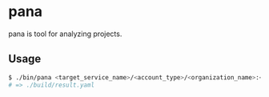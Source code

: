 pana
===

pana is tool for analyzing projects.


## Usage

```bash
$ ./bin/pana <target_service_name>/<account_type>/<organization_name>:<access_token>
# => ./build/result.yaml
```
